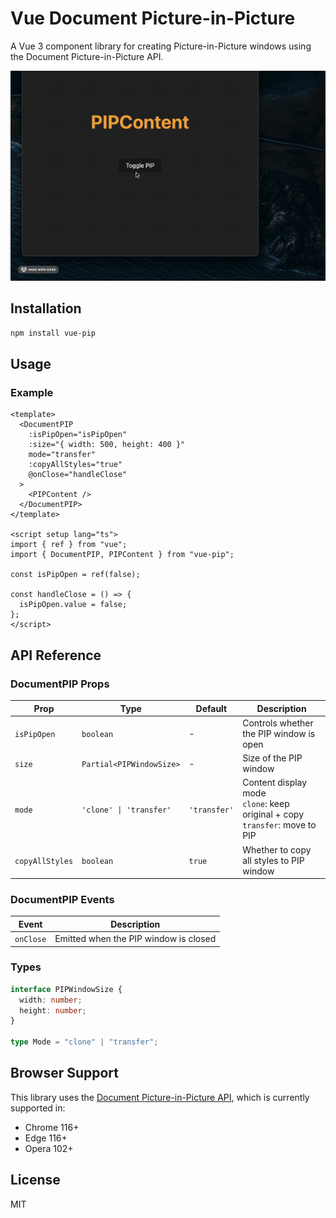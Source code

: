 # Vue Document Picture-in-Picture

A Vue 3 component library for creating Picture-in-Picture windows using the Document Picture-in-Picture API.

![Vue PIP Demo](./demo.gif)

## Installation

```bash
npm install vue-pip
```

## Usage

### Example

```vue
<template>
  <DocumentPIP
    :isPipOpen="isPipOpen"
    :size="{ width: 500, height: 400 }"
    mode="transfer"
    :copyAllStyles="true"
    @onClose="handleClose"
  >
    <PIPContent />
  </DocumentPIP>
</template>

<script setup lang="ts">
import { ref } from "vue";
import { DocumentPIP, PIPContent } from "vue-pip";

const isPipOpen = ref(false);

const handleClose = () => {
  isPipOpen.value = false;
};
</script>
```

## API Reference

### DocumentPIP Props

| Prop            | Type                     | Default      | Description                                                                      |
| --------------- | ------------------------ | ------------ | -------------------------------------------------------------------------------- |
| `isPipOpen`     | `boolean`                | -            | Controls whether the PIP window is open                                          |
| `size`          | `Partial<PIPWindowSize>` | -            | Size of the PIP window                                                           |
| `mode`          | `'clone' \| 'transfer'`  | `'transfer'` | Content display mode<br>`clone`: keep original + copy<br>`transfer`: move to PIP |
| `copyAllStyles` | `boolean`                | `true`       | Whether to copy all styles to PIP window                                         |

### DocumentPIP Events

| Event     | Description                           |
| --------- | ------------------------------------- |
| `onClose` | Emitted when the PIP window is closed |

### Types

```typescript
interface PIPWindowSize {
  width: number;
  height: number;
}

type Mode = "clone" | "transfer";
```

## Browser Support

This library uses the [Document Picture-in-Picture API](https://developer.chrome.com/docs/web-platform/document-picture-in-picture/), which is currently supported in:

- Chrome 116+
- Edge 116+
- Opera 102+

## License

MIT
